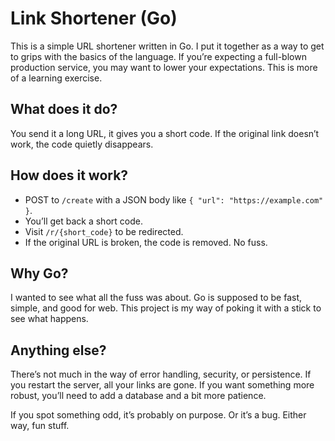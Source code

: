 # Link Shortener (Go)

This is a simple URL shortener written in Go. I put it together as a way to get to grips with the basics of the language. If you’re expecting a full-blown production service, you may want to lower your expectations. This is more of a learning exercise.

## What does it do?

You send it a long URL, it gives you a short code. If the original link doesn’t work, the code quietly disappears.

## How does it work?

- POST to `/create` with a JSON body like `{ "url": "https://example.com" }`.
- You’ll get back a short code.
- Visit `/r/{short_code}` to be redirected.
- If the original URL is broken, the code is removed. No fuss.

## Why Go?

I wanted to see what all the fuss was about. Go is supposed to be fast, simple, and good for web. This project is my way of poking it with a stick to see what happens.

## Anything else?

There’s not much in the way of error handling, security, or persistence. If you restart the server, all your links are gone. If you want something more robust, you’ll need to add a database and a bit more patience.

If you spot something odd, it’s probably on purpose. Or it’s a bug. Either way, fun stuff.
